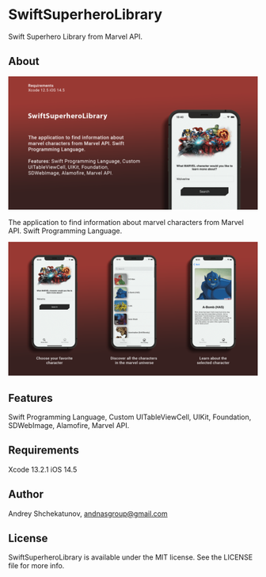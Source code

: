 # SwiftSuperheroLibrary
Swift Superhero Library from Marvel API.

## About

![alt text](https://github.com/AndNasPlay/SwiftSuperheroLibrary/blob/main/Img%20presentation/SSHLInfoFirst.png "screen")

The application to find information about marvel characters from Marvel API. Swift Programming Language.

![alt text](https://github.com/AndNasPlay/SwiftSuperheroLibrary/blob/main/Img%20presentation/SSHLInfoSecond.png "screen")

## Features
Swift Programming Language, Custom UITableViewCell, UIKit, Foundation, SDWebImage, Alamofire, Marvel API.

## Requirements

Xcode 13.2.1
iOS 14.5

## Author

Andrey Shchekatunov, <andnasgroup@gmail.com>

## License

SwiftSuperheroLibrary is available under the MIT license. See the LICENSE file for more info.
